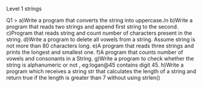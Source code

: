 Level 1 strings

Q1 >  a)Write a program that converts the string into uppercase./n
b)Write a program that reads two strings and append first string to the second.
c)Program that reads string and count number of characters present in the string.
d)Write a program to delete all vowels from a string. Assume string is not more than 80 characters long.
e)A program that reads three strings and prints the longest and smallest one.
f)A program that counts number of vowels and consonants in a String.
g)Write a program to check whether the string is alphanumeric or not , eg:logan@45 contains digit 45.
h)Write a program which receives a string str that calculates the length of a string and return true if the length is greater than 7 without using strlen()
